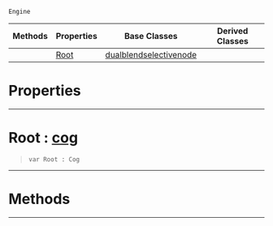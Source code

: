  `Engine`

|Methods|Properties|Base Classes|Derived Classes|
|---|---|---|---|
| |[ Root](https://github.com/dragonCASTjosh/PlasmaDocs/blob/master/code_reference/class_reference/selectivenode.markdown#root-plasma-engine-documen)|[dualblendselectivenode](https://github.com/dragonCASTjosh/PlasmaDocs/blob/master/code_reference/class_reference/dualblendselectivenode.markdown)| |


 #  Properties


---  
 #  Root : [cog](https://github.com/dragonCASTjosh/PlasmaDocs/blob/master/code_reference/class_reference/cog.markdown)

> 
> ``` lang=cpp, name=Lightning
> var Root : Cog


---  
 #  Methods


---  
 

 